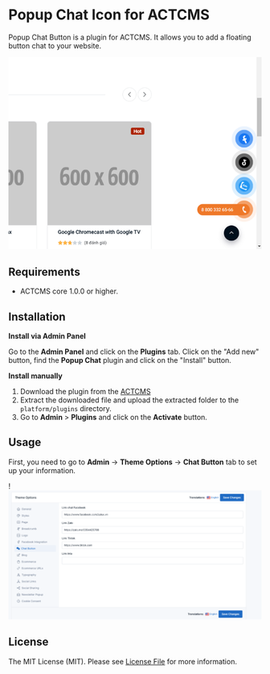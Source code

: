 # Popup Chat Icon for ACTCMS

Popup Chat Button is a plugin for ACTCMS. It allows you to add a floating button chat to your
website.

![](screenshot.png)

## Requirements

- ACTCMS core 1.0.0 or higher.

## Installation

**Install via Admin Panel**

Go to the **Admin Panel** and click on the **Plugins** tab. Click on the "Add new" button, find the **Popup Chat** plugin and click on the "Install" button.

**Install manually**

1. Download the plugin from
   the [ACTCMS](https://actcms.io.vn/)
2. Extract the downloaded file and upload the extracted folder to the `platform/plugins` directory.
3. Go to **Admin** > **Plugins** and click on the **Activate** button.

## Usage

First, you need to go to **Admin** -> **Theme Options** -> **Chat Button** tab to set up your information.

!![theme-option.png](art/theme-option.png)

## License

The MIT License (MIT). Please see [License File](LICENSE) for more information.
